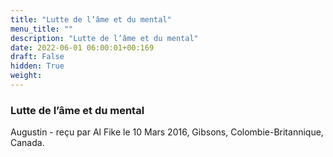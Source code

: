 ```yaml
---
title: "Lutte de l’âme et du mental"
menu_title: ""
description: "Lutte de l’âme et du mental"
date: 2022-06-01 06:00:01+00:169
draft: False
hidden: True
weight:
---
```

### Lutte de l’âme et du mental

Augustin - reçu par Al Fike le 10 Mars 2016, Gibsons, Colombie-Britannique, Canada.



